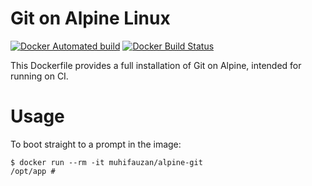 # Git on Alpine Linux

[![Docker Automated build](https://img.shields.io/docker/automated/muhifauzan/alpine-git.svg)](https://hub.docker.com/r/muhifauzan/alpine-git/)
[![Docker Build Status](https://img.shields.io/docker/build/muhifauzan/alpine-git.svg)](https://hub.docker.com/r/muhifauzan/alpine-git/builds/)

This Dockerfile provides a full installation of Git on Alpine, intended for
running on CI.

# Usage

To boot straight to a prompt in the image:

``` shell
$ docker run --rm -it muhifauzan/alpine-git
/opt/app # 
```
